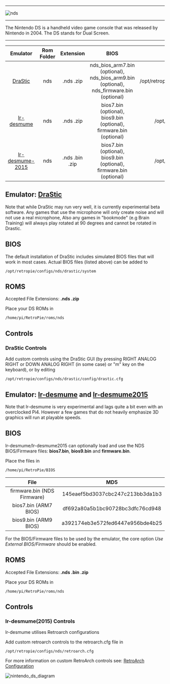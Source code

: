 ***
![nds](https://cloud.githubusercontent.com/assets/10035308/12213354/eab79344-b633-11e5-805b-7d1a93fa44dd.png)
***
The Nintendo DS is a handheld video game console that was released by Nintendo in 2004. The DS stands for Dual Screen.
***

| Emulator | Rom Folder | Extension | BIOS |  Controller Config |
| :---: | :---: | :---: | :---: | :---: |
| [DraStic](http://drastic-ds.com/) | nds | .nds .zip | nds_bios_arm7.bin (optional), nds_bios_arm9.bin (optional), nds_firmware.bin (optional) | /opt/retropie/configs/nds/drastic/config/drastic.cfg |
| [lr-desmume](https://github.com/libretro/desmume) | nds | .nds .zip | bios7.bin (optional), bios9.bin (optional), firmware.bin (optional) | /opt/retropie/configs/nds/retroarch.cfg |
| [lr-desmume-2015](https://github.com/libretro/desmume2015) | nds | .nds .bin .zip | bios7.bin (optional), bios9.bin (optional), firmware.bin (optional) | /opt/retropie/configs/nds/retroarch.cfg |

## Emulator: [DraStic](http://drastic-ds.com/)

Note that while DraStic may run very well, it is currently experimental beta software. Any games that use the microphone will only create noise and will not use a real microphone, Also any games in "bookmode" (e.g Brain Training) will always play rotated at 90 degrees and cannot be rotated in Drastic. 

## BIOS

The default installation of DraStic includes simulated BIOS files that will work in most cases. Actual BIOS files (listed above) can be added to
```
/opt/retropie/configs/nds/drastic/system
```

## ROMS
Accepted File Extensions: **.nds .zip**

Place your DS ROMs in 
```
/home/pi/RetroPie/roms/nds
```

## Controls

### DraStic Controls

Add custom controls using the DraStic GUI (by pressing RIGHT ANALOG RIGHT or DOWN ANALOG RIGHT (in some case) or "m" key on the keyboard), or by editing
```
/opt/retropie/configs/nds/drastic/config/drastic.cfg
```

## Emulator: [lr-desmume](https://github.com/libretro/desmume) and [lr-desmume2015](https://github.com/libretro/desmume2015)

Note that lr-desmume is very experimental and lags quite a bit even with an overclocked Pi4. However a few games that do not heavily emphasize 3D graphics will run at playable speeds.

## BIOS

lr-desmume/lr-desmume2015 can optionally load and use the NDS BIOS/Firmware files: **bios7.bin**, **bios9.bin** and **firmware.bin**.

Place the files in
```
/home/pi/RetroPie/BIOS
```

| File | MD5 |
| :---: | :---: |
| firmware.bin (NDS Firmware) | 145eaef5bd3037cbc247c213bb3da1b3 |
| bios7.bin (ARM7 BIOS) | df692a80a5b1bc90728bc3dfc76cd948 |
| bios9.bin (ARM9 BIOS) | a392174eb3e572fed6447e956bde4b25 |

For the BIOS/Firmware files to be used by the emulator, the core option _Use External BIOS/Firmware_ should be enabled.

## ROMS
Accepted File Extensions: **.nds .bin .zip**

Place your DS ROMs in 
```
/home/pi/RetroPie/roms/nds
```

## Controls

### lr-desmume(2015) Controls
lr-desmume utilises Retroarch configurations

Add custom retroarch controls to the retroarch.cfg file in
```shell
/opt/retropie/configs/nds/retroarch.cfg
```
For more information on custom RetroArch controls see: [RetroArch Configuration](RetroArch-Configuration)

![nintendo_ds_diagram](https://cloud.githubusercontent.com/assets/10035308/16599645/7f549f56-42c0-11e6-88a8-3acda5287da3.png)
